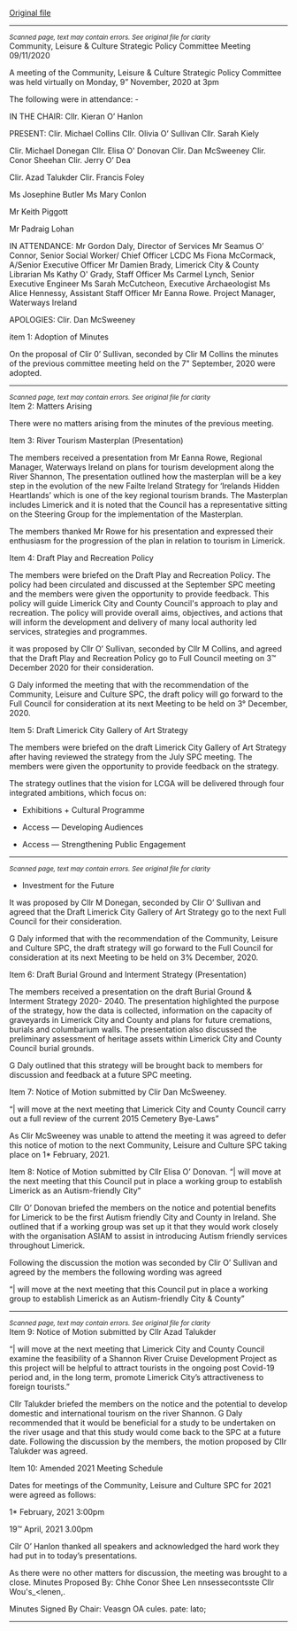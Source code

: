 [Original file](https://www.limerick.ie/sites/default/files/media/documents/2021-10/meeting-minutes-of-the-community-leisure-and-culture-strategic-policy-committee-9th-of-november-2020.pdf)

---
*<small>Scanned page, text may contain errors. See original file for clarity</small>*  
Community, Leisure & Culture Strategic Policy Committee Meeting 09/11/2020

A meeting of the Community, Leisure & Culture Strategic Policy Committee was held
virtually on Monday, 9” November, 2020 at 3pm

The following were in attendance: -

IN THE CHAIR: Cllr. Kieran O’ Hanlon

PRESENT: Clir. Michael Collins
Cllr. Olivia O’ Sullivan
Cllr. Sarah Kiely

Clir. Michael Donegan
Cllr. Elisa O' Donovan
Clir. Dan McSweeney
Clir. Conor Sheehan
Clir. Jerry O’ Dea

Clir. Azad Talukder
Clir. Francis Foley

Ms Josephine Butler
Ms Mary Conlon

Mr Keith Piggott

Mr Padraig Lohan

IN ATTENDANCE: Mr Gordon Daly, Director of Services
Mr Seamus O’ Connor, Senior Social Worker/ Chief Officer LCDC
Ms Fiona McCormack, A/Senior Executive Officer
Mr Damien Brady, Limerick City & County Librarian
Ms Kathy O' Grady, Staff Officer
Ms Carmel Lynch, Senior Executive Engineer
Ms Sarah McCutcheon, Executive Archaeologist
Ms Alice Hennessy, Assistant Staff Officer
Mr Eanna Rowe. Project Manager, Waterways Ireland

APOLOGIES: Clir. Dan McSweeney

item 1: Adoption of Minutes

On the proposal of Clir 0’ Sullivan, seconded by Clir M Collins the minutes of the previous
committee meeting held on the 7" September, 2020 were adopted.


---
*<small>Scanned page, text may contain errors. See original file for clarity</small>*  
Item 2: Matters Arising

There were no matters arising from the minutes of the previous meeting.

Item 3: River Tourism Masterplan (Presentation)

The members received a presentation from Mr Eanna Rowe, Regional Manager, Waterways
Ireland on plans for tourism development along the River Shannon, The presentation
outlined how the masterplan will be a key step in the evolution of the new Failte Ireland
Strategy for ‘Irelands Hidden Heartlands’ which is one of the key regional tourism brands.
The Masterplan includes Limerick and it is noted that the Council has a representative sitting
on the Steering Group for the implementation of the Masterplan.

The members thanked Mr Rowe for his presentation and expressed their enthusiasm for the
progression of the plan in relation to tourism in Limerick.

Item 4: Draft Play and Recreation Policy

The members were briefed on the Draft Play and Recreation Policy. The policy had been
circulated and discussed at the September SPC meeting and the members were given the
opportunity to provide feedback. This policy will guide Limerick City and County Council's
approach to play and recreation. The policy will provide overall aims, objectives, and actions
that will inform the development and delivery of many local authority led services, strategies
and programmes.

it was proposed by Cllr O’ Sullivan, seconded by Cllr M Collins, and agreed that the Draft Play
and Recreation Policy go to Full Council meeting on 3™ December 2020 for their
consideration.

G Daly informed the meeting that with the recommendation of the Community, Leisure and
Culture SPC, the draft policy will go forward to the Full Council for consideration at its next
Meeting to be held on 3° December, 2020.

Item 5: Draft Limerick City Gallery of Art Strategy

The members were briefed on the draft Limerick City Gallery of Art Strategy after having
reviewed the strategy from the July SPC meeting. The members were given the opportunity
to provide feedback on the strategy.

The strategy outlines that the vision for LCGA will be delivered through four integrated
ambitions, which focus on:

* Exhibitions + Cultural Programme

* Access — Developing Audiences

* Access — Strengthening Public Engagement


---
*<small>Scanned page, text may contain errors. See original file for clarity</small>*  
* Investment for the Future

It was proposed by Cllr M Donegan, seconded by Clir O’ Sullivan and agreed that the Draft
Limerick City Gallery of Art Strategy go to the next Full Council for their consideration.

G Daly informed that with the recommendation of the Community, Leisure and Culture SPC,
the draft strategy will go forward to the Full Council for consideration at its next Meeting to
be held on 3% December, 2020.

Item 6: Draft Burial Ground and Interment Strategy (Presentation)

The members received a presentation on the draft Burial Ground & Interment Strategy 2020-
2040. The presentation highlighted the purpose of the strategy, how the data is collected,
information on the capacity of graveyards in Limerick City and County and plans for future
cremations, burials and columbarium walls. The presentation also discussed the preliminary
assessment of heritage assets within Limerick City and County Council burial grounds.

G Daly outlined that this strategy will be brought back to members for discussion and
feedback at a future SPC meeting.

Item 7: Notice of Motion submitted by Clir Dan McSweeney.

“| will move at the next meeting that Limerick City and County Council carry out a full review
of the current 2015 Cemetery Bye-Laws”

As Clir McSweeney was unable to attend the meeting it was agreed to defer this notice of
motion to the next Community, Leisure and Culture SPC taking place on 1* February, 2021.

Item 8: Notice of Motion submitted by Cllr Elisa O’ Donovan.
“| will move at the next meeting that this Council put in place a working group to establish
Limerick as an Autism-friendly City”

Cllr O’ Donovan briefed the members on the notice and potential benefits for Limerick to be
the first Autism friendly City and County in Ireland. She outlined that if a working group was
set up it that they would work closely with the organisation ASIAM to assist in introducing
Autism friendly services throughout Limerick.

Following the discussion the motion was seconded by Clir O’ Sullivan and agreed by the
members the following wording was agreed

“| will move at the next meeting that this Council put in place a working group to establish
Limerick as an Autism-friendly City & County”


---
*<small>Scanned page, text may contain errors. See original file for clarity</small>*  
Item 9: Notice of Motion submitted by Cllr Azad Talukder

“| will move at the next meeting that Limerick City and County Council examine the
feasibility of a Shannon River Cruise Development Project as this project will be helpful to
attract tourists in the ongoing post Covid-19 period and, in the long term, promote
Limerick City’s attractiveness to foreign tourists.”

Cllr Talukder briefed the members on the notice and the potential to develop domestic and
international tourism on the river Shannon. G Daly recommended that it would be beneficial
for a study to be undertaken on the river usage and that this study would come back to the
SPC at a future date. Following the discussion by the members, the motion proposed by Cllr
Talukder was agreed.

Item 10: Amended 2021 Meeting Schedule

Dates for meetings of the Community, Leisure and Culture SPC for 2021 were agreed as
follows:

1* February, 2021 3:00pm

19™ April, 2021 3.00pm

Cilr O’ Hanlon thanked all speakers and acknowledged the hard work they had put in to
today’s presentations.

As there were no other matters for discussion, the meeting was brought to a close.
Minutes Proposed By: Chhe Conor Shee Len
nnsessecontsste Cllr Wou's_<lenen,.

Minutes Signed By Chair: Veasgn OA cules. pate: lato;


---
